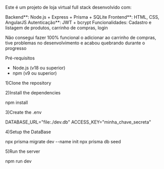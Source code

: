 Este é um projeto de loja virtual full stack desenvolvido com:

Backend**: Node.js + Express + Prisma + SQLite
Frontend**: HTML, CSS, AngularJS
Autenticação**: JWT + bcrypt
Funcionalidades: Cadastro e listagem de produtos, carrinho de compras, login


Não consegui fazer 100% funcional o adicionar ao carrinho de compras, tive problemas no desenvolvimento e acabou quebrando durante o progresso

Pré-requisitos

- Node.js (v18 ou superior)
- npm (v9 ou superior)

1)Clone the repository

2)Install the dependencies

  npm install
  
3)Create the .env

  DATABASE_URL="file:./dev.db"
  ACCESS_KEY="minha_chave_secreta"

4)Setup the DataBase

  npx prisma migrate dev --name init
  npx prisma db seed

5)Run the server

npm run dev
